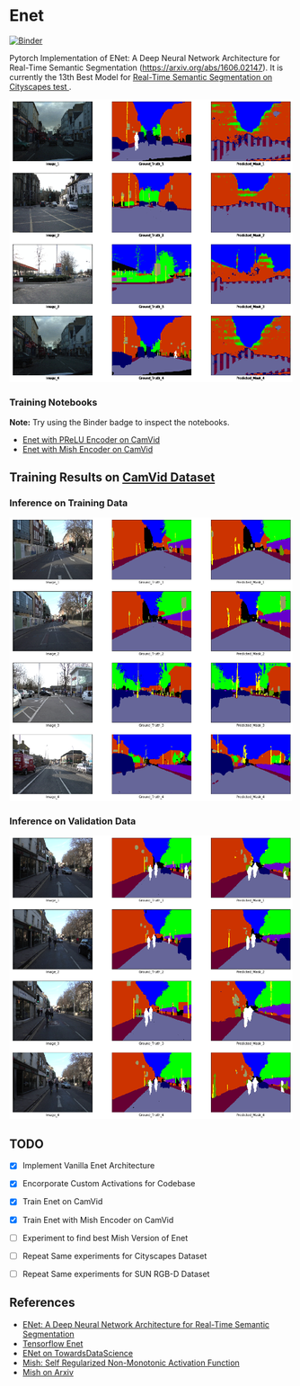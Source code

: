 # Enet

[![Binder](https://mybinder.org/badge_logo.svg)](https://mybinder.org/v2/gh/soumik12345/Enet/master)

Pytorch Implementation of ENet: A Deep Neural Network Architecture for Real-Time Semantic Segmentation (https://arxiv.org/abs/1606.02147). It is currently the 13th Best Model for [Real-Time Semantic Segmentation on Cityscapes test     ](https://paperswithcode.com/sota/real-time-semantic-segmentation-on-cityscapes).

![Training Results](./assets/enet_camvid_gif-1.gif)

### Training Notebooks

**Note:** Try using the Binder badge to inspect the notebooks.

- [Enet with PReLU Encoder on CamVid](https://github.com/soumik12345/Enet/blob/master/Enet_CamVid.ipynb)
- [Enet with Mish Encoder on CamVid](https://github.com/soumik12345/Enet/blob/master/Enet_CamVid_Mish.ipynb)

## Training Results on [CamVid Dataset](https://www.kaggle.com/jcoral02/camvid)

### Inference on Training Data

![Training Inference Results](./assets/image_train.png)

### Inference on Validation Data

![Validation Inference Results](./assets/image_val.png)

## TODO

- [x] Implement Vanilla Enet Architecture
- [x] Encorporate Custom Activations for Codebase
- [x] Train Enet on CamVid
- [x] Train Enet with Mish Encoder on CamVid
- [ ] Experiment to find best Mish Version of Enet
- [ ] Repeat Same experiments for Cityscapes Dataset
- [ ] Repeat Same experiments for SUN RGB-D Dataset


## References

- [ENet: A Deep Neural Network Architecture for Real-Time Semantic Segmentation](https://arxiv.org/abs/1606.02147)
- [Tensorflow Enet](https://github.com/kwotsin/TensorFlow-ENet)
- [ENet on TowardsDataScience](https://towardsdatascience.com/enet-a-deep-neural-architecture-for-real-time-semantic-segmentation-2baa59cf97e9)
- [Mish: Self Regularized Non-Monotonic Activation Function](https://github.com/digantamisra98/Mish)
- [Mish on Arxiv](https://arxiv.org/abs/1908.08681)
